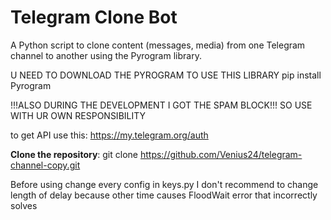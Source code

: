 # Telegram Clone Bot

A Python script to clone content (messages, media) from one Telegram channel to another using the Pyrogram library.

U NEED TO DOWNLOAD THE PYROGRAM TO USE THIS LIBRARY
pip install Pyrogram

!!!ALSO DURING THE DEVELOPMENT I GOT THE SPAM BLOCK!!!
SO USE WITH UR OWN RESPONSIBILITY


to get API use this: https://my.telegram.org/auth

**Clone the repository**:
git clone https://github.com/Venius24/telegram-channel-copy.git



Before using change every config in keys.py
I don't recommend to change length of delay because other time causes FloodWait error that incorrectly solves
